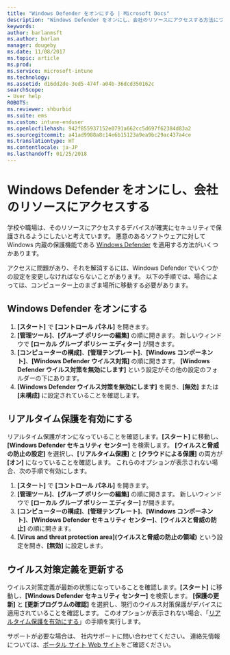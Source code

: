 ```yaml
---
title: "Windows Defender をオンにする | Microsoft Docs"
description: "Windows Defender をオンにし、会社のリソースにアクセスする方法について説明します。"
keywords: 
author: barlanmsft
ms.author: barlan
manager: dougeby
ms.date: 11/08/2017
ms.topic: article
ms.prod: 
ms.service: microsoft-intune
ms.technology: 
ms.assetid: d16dd2de-3ed5-474f-a04b-36dcd350162c
searchScope:
- User help
ROBOTS: 
ms.reviewer: shburbid
ms.suite: ems
ms.custom: intune-enduser
ms.openlocfilehash: 942f855937152e0791a662cc5d697f62384d83a2
ms.sourcegitcommit: a41ad9988a8c14e6b15123a9ea9bc29ac437a4ce
ms.translationtype: HT
ms.contentlocale: ja-JP
ms.lasthandoff: 01/25/2018
---
```

# <a name="turn-on-windows-defender-to-access-company-resources"></a>Windows Defender をオンにし、会社のリソースにアクセスする

学校や職場は、そのリソースにアクセスするデバイスが確実にセキュリティで保護されるようにしたいと考えています。 悪意のあるソフトウェアに対して Windows 内蔵の保護機能である [Windows Defender](https://www.microsoft.com/safety/pc-security/windows-defender.aspx) を適用する方法がいくつかあります。

アクセスに問題があり、それを解消するには、Windows Defender でいくつかの設定を変更しなければならないことがあります。 以下の手順では、場合によっては、コンピューター上のまざま場所に移動する必要があります。

## <a name="turn-on-windows-defender"></a>Windows Defender をオンにする

1. **[スタート]** で **[コントロール パネル]** を開きます。
2. **[管理ツール]**、**[グループ ポリシーの編集]** の順に開きます。 新しいウィンドウで **[ローカル グループ ポリシー エディター]** が開きます。
3. **[コンピューターの構成]**、**[管理テンプレート]**、**[Windows コンポーネント]**、**[Windows Defender ウイルス対策]** の順に開きます。 **[Windows Defender ウイルス対策を無効にします]** という設定がその他の設定のフォルダーの下にあります。 
4. **[Windows Defender ウイルス対策を無効にします]** を開き、**[無効]** または **[未構成]** に設定されていることを確認します。

## <a name="turn-on-real-time-protection"></a>リアルタイム保護を有効にする

リアルタイム保護がオンになっていることを確認します。**[スタート]** に移動し、**[Windows Defender セキュリティ センター]** を検索します。 **[ウイルスと脅威の防止の設定]** を選択し、**[リアルタイム保護]** と **[クラウドによる保護]** の両方が **[オン]** になっていることを確認します。 これらのオプションが表示されない場合、次の手順で有効にします。

1. **[スタート]** で **[コントロール パネル]** を開きます。
2. **[管理ツール]**、**[グループ ポリシーの編集]** の順に開きます。 新しいウィンドウで **[ローカル グループ ポリシー エディター]** が開きます。
3. **[コンピューターの構成]**、**[管理テンプレート]**、**[Windows コンポーネント]**、**[Windows Defender セキュリティ センター]**、**[ウイルスと脅威の防止]** の順に開きます。
4. **[Virus and threat protection area]\(ウイルスと脅威の防止の領域\)** という設定を開き、**[無効]** に設定します。

## <a name="update-your-antivirus-definitions"></a>ウイルス対策定義を更新する

ウイルス対策定義が最新の状態になっていることを確認します。**[スタート]** に移動し、**[Windows Defender セキュリティ センター]** を検索します。 **[保護の更新]** と **[更新プログラムの確認]** を選択し、現行のウイルス対策保護がデバイスに適用されていることを確認します。 このオプションが表示されない場合、「[リアルタイム保護を有効にする](turn-on-defender-windows.md#turn-on-real-time-protection)」の手順を実行します。

サポートが必要な場合は、 社内サポートに問い合わせてください。 連絡先情報については、[ポータル サイト Web サイト](https://portal.manage.microsoft.com#HelpDeskDialog)をご確認ください。
